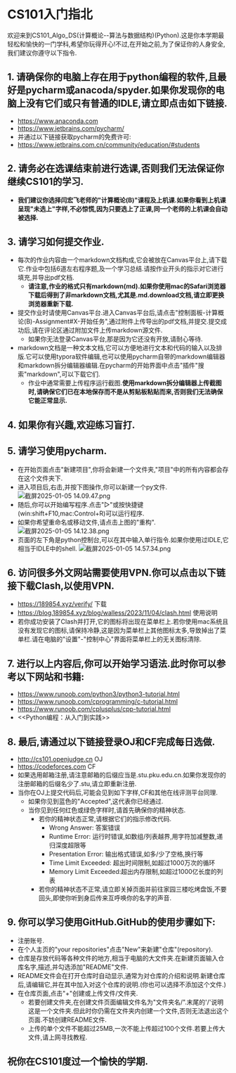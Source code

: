 # CS101入门指北

欢迎来到CS101_Algo_DS(计算概论--算法与数据结构)(Python).这是你本学期最轻松和愉快的一门学科,希望你玩得开心!不过,在开始之前,为了保证你的人身安全,我们建议你遵守以下指令.

## 1. 请确保你的电脑上存在用于python编程的软件,且最好是pycharm或anacoda/spyder.如果你发现你的电脑上没有它们或只有普通的IDLE,请立即点击如下链接.

* https://www.anaconda.com
* https://www.jetbrains.com/pycharm/
* 并通过以下链接获取pycharm的免费许可:
* https://www.jetbrains.com.cn/community/education/#students

## 2. 请务必在选课结束前进行选课,否则我们无法保证你继续CS101的学习.

* **我们建议你选择闫宏飞老师的"计算概论(B)"课程及上机课.如果你看到上机课呈现"未选上"字样,不必惊慌,因为只要选上了正课,同一个老师的上机课会自动被选择.**

## 3. 请学习如何提交作业.

* 每次的作业内容由一个markdown文档构成,它会被放在Canvas平台上,请下载它.作业中包括6道左右程序题,及一个学习总结.请按作业开头的指示对它进行填充,并导出pdf文档.
  * **请注意,作业的格式只有markdown(md).如果你使用mac的Safari浏览器下载后得到了非markdown文档,尤其是.md.download文档,请立即更换浏览器重新下载.**
* 提交作业时请使用Canvas平台.进入Canvas平台后,请点击"控制面板-计算概论(B)-Assignment#X-开始任务",通过附件上传导出的pdf文档,并提交.提交成功后,请在评论区通过附加文件上传markdown源文件.
  * 如果你无法登录Canvas平台,那是因为它还没有开放,请耐心等待.
* markdown文档是一种文本文档,它可以方便地进行文本和代码的输入以及排版.它可以使用typora软件编辑,也可以使用pycharm自带的markdown编辑器和markdown拆分编辑器编辑.在pycharm的开始界面中点击"插件"搜索"markdown",可以下载它们.
  * 作业中通常需要上传程序运行截图.**使用markdown拆分编辑器上传截图时,请确保它们已在本地保存而不是从剪贴板粘贴而来,否则我们无法确保它能正常显示.**

## 4. 如果你有兴趣,欢迎练习盲打.

## 5. 请学习使用pycharm.

* 在开始页面点击"新建项目",你将会新建一个文件夹,"项目"中的所有内容都会存在这个文件夹下.
* 进入项目后,右击,并按下图操作,你可以新建一个py文件.
  ![截屏2025-01-05 14.09.47.png](../../../Pictures/%E6%88%AA%E5%B1%8F/%E6%88%AA%E5%B1%8F2025-01-05%2014.09.47.png)
* 随后,你可以开始编写程序.点击"▷"或按快捷键(win:shift+F10,mac:Control+R)可以运行程序.
* 如果你希望重命名或移动文件,请点击上图的"重构".
  ![截屏2025-01-05 14.12.38.png](../../../../../var/folders/qp/m6q152dj0lq6k8v7bj3xs9br0000gn/T/TemporaryItems/NSIRD_screencaptureui_0I2NAY/%E6%88%AA%E5%B1%8F2025-01-05%2014.12.38.png)
* 页面的左下角是python控制台,可以在其中输入单行指令.如果你使用过IDLE,它相当于IDLE中的shell.
  ![截屏2025-01-05 14.57.34.png](../../../Pictures/%E6%88%AA%E5%B1%8F/%E6%88%AA%E5%B1%8F2025-01-05%2014.57.34.png)

## 6. 访问很多外文网站需要使用VPN.你可以点击以下链接下载Clash,以使用VPN.

* https://189854.xyz/verify/ 下载
* https://blog.189854.xyz/blog/walless/2023/11/04/clash.html 使用说明
* 若你成功安装了Clash并打开,它的图标将出现在菜单栏上.若你使用mac系统且没有发现它的图标,请保持冷静,这是因为菜单栏上其他图标太多,导致掉出了菜单栏.请在电脑的"设置"-"控制中心"界面将菜单栏上的无关图标清除.

## 7. 进行以上内容后,你可以开始学习语法.此时你可以参考以下网站和书籍:

* https://www.runoob.com/python3/python3-tutorial.html
* https://www.runoob.com/cprogramming/c-tutorial.html
* https://www.runoob.com/cplusplus/cpp-tutorial.html
* <<Python编程：从入门到实践>>

## 8. 最后,请通过以下链接登录OJ和CF完成每日选做.

* http://cs101.openjudge.cn OJ
* https://codeforces.com CF
* 如果选用邮箱注册,请注意邮箱的后缀应当是.stu.pku.edu.cn.如果你发现你的注册邮箱的后缀名少了.stu,请立即重新注册.
* 当你在OJ上提交代码后,可能会见到如下字样,CF和其他在线评测平台同理.
  * 如果你见到蓝色的"Accepted",这代表你已经通过.
  * 当你见到任何红色或绿色字样时,请首先确保你的精神状态.
    * 若你的精神状态正常,请根据它们的指示修改代码.
      * Wrong Answer: 答案错误
      * Runtime Error: 运行时错误,如数组/列表越界,用字符加减整数,递归深度超限等
      * Presentation Error: 输出格式错误,如多/少了空格,换行等
      * Time Limit Exceeded: 超出时间限制,如超过1000万次的循环
      * Memory Limit Exceeded:超出内存限制,如超过1000亿长度的列表
    * 若你的精神状态不正常,请立即关掉页面并前往家园三楼吃烤盘饭,不要回头,即使你听到身后传来互呼唤你的名字的声音.

## 9. 你可以学习使用GitHub.GitHub的使用步骤如下:

* 注册账号.
* 在个人主页的"your repositories"点击"New"来新建"仓库"(repository).
* 仓库是存放代码等各种文件的地方,相当于电脑的大文件夹.在新建页面输入仓库名字,描述,并勾选添加"README"文件.
* README文件会在打开仓库时自动显示,通常为对仓库的介绍和说明.新建仓库后,请编辑它,并在其中加入对这个仓库的说明.(你也可以选择不添加这个文件.)
* 在仓库页面,点击"+"创建或上传文件/文件夹.
  * 若要创建文件夹,在创建文件页面编辑文件名为"文件夹名/".末尾的'/'说明这是一个文件夹.但此时你仍需在文件夹内创建一个文件,否则无法退出这个页面.不妨创建README文件.
  * 上传的单个文件不能超过25MB,一次不能上传超过100个文件.若要上传大文件,请上网寻找教程.

## **祝你在CS101度过一个愉快的学期.**

